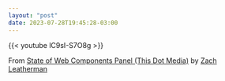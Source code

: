```yaml
---
layout: "post"
date: 2023-07-28T19:45:28-03:00
---
```


{{< youtube lC9sI-S7O8g >}}

From [State of Web Components Panel (This Dot Media)](https://www.zachleat.com/web/state-of-web-components/) by [Zach Leatherman](https://www.zachleat.com/)
